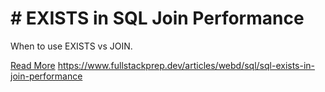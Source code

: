 # # EXISTS in SQL Join Performance

When to use EXISTS vs JOIN.

[Read More](https://www.fullstackprep.dev/articles/webd/sql/sql-exists-in-join-performance) https://www.fullstackprep.dev/articles/webd/sql/sql-exists-in-join-performance